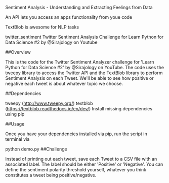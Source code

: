 Sentiment Analysis - Understanding and Extracting Feelings from Data

An API lets you access an apps functionality from youe code

TextBlob is awesome for NLP tasks


twitter_sentiment
Twitter Sentiment Analysis Challenge for Learn Python for Data Science #2 by @Sirajology on Youtube

##Overview

This is the code for the Twitter Sentiment Analyzer challenge for 'Learn Python for Data Science #2' by @Sirajology on YouTube. The code uses the tweepy library to access the Twitter API and the TextBlob library to perform Sentiment Analysis on each Tweet. We'll be able to see how positive or negative each tweet is about whatever topic we choose.

##Dependencies

tweepy (http://www.tweepy.org/)
textblob (https://textblob.readthedocs.io/en/dev/)
Install missing dependencies using pip

##Usage

Once you have your dependencies installed via pip, run the script in terminal via

python demo.py
##Challenge

Instead of printing out each tweet, save each Tweet to a CSV file with an associated label. The label should be either 'Positive' or 'Negative'. You can define the sentiment polarity threshold yourself, whatever you think constitutes a tweet being positive/negative. 
